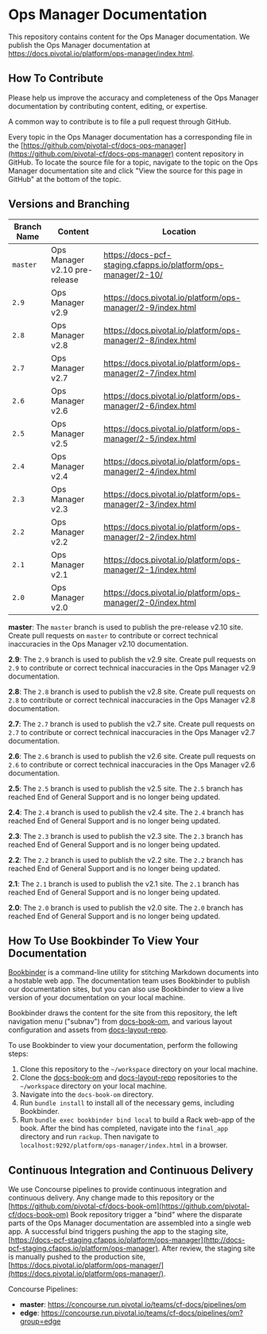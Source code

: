 # Ops Manager Documentation

This repository contains content for the Ops Manager documentation. We publish the Ops Manager documentation at
https://docs.pivotal.io/platform/ops-manager/index.html.

## How To Contribute

Please help us improve the accuracy and completeness of the Ops Manager documentation by contributing content, editing,
or expertise.

A common way to contribute is to file a pull request through GitHub.

Every topic in the Ops Manager documentation has a corresponding file in the
[https://github.com/pivotal-cf/docs-ops-manager](https://github.com/pivotal-cf/docs-ops-manager) content repository in
GitHub. To locate the source file for a topic, navigate to the topic on the Ops Manager documentation site and click "View
the source for this page in GitHub" at the bottom of the topic.

## Versions and Branching

| **Branch Name** | **Content** | **Location** |
|-----------------|-------------|--------------|
| `master` | Ops Manager v2.10 pre-release  | https://docs-pcf-staging.cfapps.io/platform/ops-manager/2-10/ |
| `2.9` | Ops Manager v2.9  | https://docs.pivotal.io/platform/ops-manager/2-9/index.html |
| `2.8` | Ops Manager v2.8  | https://docs.pivotal.io/platform/ops-manager/2-8/index.html |
| `2.7` | Ops Manager v2.7  | https://docs.pivotal.io/platform/ops-manager/2-7/index.html |
| `2.6` | Ops Manager v2.6  | https://docs.pivotal.io/platform/ops-manager/2-6/index.html |
| `2.5` | Ops Manager v2.5  | https://docs.pivotal.io/platform/ops-manager/2-5/index.html |
| `2.4` | Ops Manager v2.4  | https://docs.pivotal.io/platform/ops-manager/2-4/index.html |
| `2.3` | Ops Manager v2.3  | https://docs.pivotal.io/platform/ops-manager/2-3/index.html |
| `2.2` | Ops Manager v2.2  | https://docs.pivotal.io/platform/ops-manager/2-2/index.html |
| `2.1` | Ops Manager v2.1  | https://docs.pivotal.io/platform/ops-manager/2-1/index.html |
| `2.0` | Ops Manager v2.0  | https://docs.pivotal.io/platform/ops-manager/2-0/index.html |

**master**: The `master` branch is used to publish the pre-release v2.10 site. Create pull requests on `master` to
contribute or correct technical inaccuracies in the Ops Manager v2.10 documentation.

**2.9**: The `2.9` branch is used to publish the v2.9 site. Create pull requests on `2.9` to contribute or
correct technical inaccuracies in the Ops Manager v2.9 documentation.

**2.8**: The `2.8` branch is used to publish the v2.8 site. Create pull requests on `2.8` to contribute or
correct technical inaccuracies in the Ops Manager v2.8 documentation.

**2.7**: The `2.7` branch is used to publish the v2.7 site. Create pull requests on `2.7` to contribute or
correct technical inaccuracies in the Ops Manager v2.7 documentation.

**2.6**: The `2.6` branch is used to publish the v2.6 site. Create pull requests on `2.6` to contribute or
correct technical inaccuracies in the Ops Manager v2.6 documentation.

**2.5**: The `2.5` branch is used to publish the v2.5 site. The `2.5` branch has reached End of General Support and is
no longer being updated.

**2.4**: The `2.4` branch is used to publish the v2.4 site. The `2.4` branch has reached End of General Support and is
no longer being updated.

**2.3**: The `2.3` branch is used to publish the v2.3 site. The `2.3` branch has reached End of General Support and is
no longer being updated.

**2.2**: The `2.2` branch is used to publish the v2.2 site. The `2.2` branch has reached End of General Support and is
no longer being updated.

**2.1**: The `2.1` branch is used to publish the v2.1 site. The `2.1` branch has reached End of General Support and is
no longer being updated.

**2.0**: The `2.0` branch is used to publish the v2.0 site. The `2.0` branch has reached End of General Support and is
no longer being updated.

## How To Use Bookbinder To View Your Documentation

[Bookbinder](https://github.com/pivotal-cf/bookbinder/blob/master/README.md) is a command-line
utility for stitching Markdown documents into a hostable web app. The documentation team uses
Bookbinder to publish our documentation sites, but you can also use Bookbinder to view a live
version of your documentation on your local machine.

Bookbinder draws the content for the site from this repository, the left navigation menu ("subnav")
from [docs-book-om](https://github.com/pivotal-cf/docs-book-om), and various layout
configuration and assets from [docs-layout-repo](https://github.com/pivotal-cf/docs-layout-repo).

To use Bookbinder to view your documentation, perform the following steps:

1. Clone this repository to the `~/workspace` directory on your local machine.
1. Clone the [docs-book-om](https://github.com/pivotal-cf/docs-book-om) and
[docs-layout-repo](https://github.com/pivotal-cf/docs-layout-repo) repositories to the `~/workspace` directory on your
local machine.
1. Navigate into the `docs-book-om` directory.
1. Run `bundle install` to install all of the necessary gems, including Bookbinder.
1. Run `bundle exec bookbinder bind local` to build a Rack web-app of the book. After the bind has completed, navigate
into the `final_app` directory and run `rackup`. Then navigate to `localhost:9292/platform/ops-manager/index.html` in a
browser.

## Continuous Integration and Continuous Delivery

We use Concourse pipelines to provide continuous integration and continuous delivery. Any change made to this repository
or the [https://github.com/pivotal-cf/docs-book-om](https://github.com/pivotal-cf/docs-book-om) Book repository trigger a
"bind" where the disparate parts of the Ops Manager documentation are assembled into a single web app. A successful bind
triggers pushing the app to the staging site,
[https://docs-pcf-staging.cfapps.io/platform/ops-manager](http://docs-pcf-staging.cfapps.io/platform/ops-manager). After
review, the staging site is manually pushed to the production site,
[https://docs.pivotal.io/platform/ops-manager/](https://docs.pivotal.io/platform/ops-manager/).

Concourse Pipelines:

* **master**: https://concourse.run.pivotal.io/teams/cf-docs/pipelines/om
* **edge**: https://concourse.run.pivotal.io/teams/cf-docs/pipelines/om?group=edge

